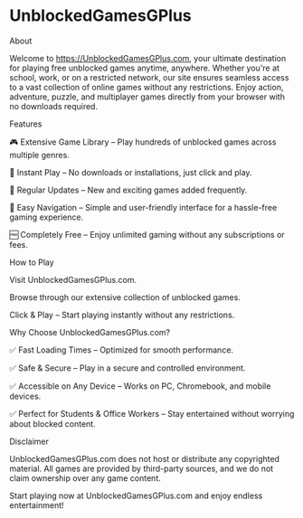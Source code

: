 # UnblockedGamesGPlus

About

Welcome to https://UnblockedGamesGPlus.com, your ultimate destination for playing free unblocked games anytime, anywhere. Whether you're at school, work, or on a restricted network, our site ensures seamless access to a vast collection of online games without any restrictions. Enjoy action, adventure, puzzle, and multiplayer games directly from your browser with no downloads required.

Features

🎮 Extensive Game Library – Play hundreds of unblocked games across multiple genres.

🚀 Instant Play – No downloads or installations, just click and play.

🔄 Regular Updates – New and exciting games added frequently.

🎯 Easy Navigation – Simple and user-friendly interface for a hassle-free gaming experience.

🆓 Completely Free – Enjoy unlimited gaming without any subscriptions or fees.

How to Play

Visit UnblockedGamesGPlus.com.

Browse through our extensive collection of unblocked games.

Click & Play – Start playing instantly without any restrictions.

Why Choose UnblockedGamesGPlus.com?

✅ Fast Loading Times – Optimized for smooth performance.

✅ Safe & Secure – Play in a secure and controlled environment.

✅ Accessible on Any Device – Works on PC, Chromebook, and mobile devices.

✅ Perfect for Students & Office Workers – Stay entertained without worrying about blocked content.

Disclaimer

UnblockedGamesGPlus.com does not host or distribute any copyrighted material. All games are provided by third-party sources, and we do not claim ownership over any game content.

Start playing now at UnblockedGamesGPlus.com and enjoy endless entertainment!


